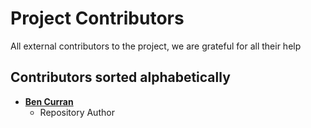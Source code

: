 # Project Contributors

All external contributors to the project, we are grateful for all their help 

## Contributors sorted alphabetically

- **[Ben Curran](https://github.com/BenCurran98)**
  - Repository Author